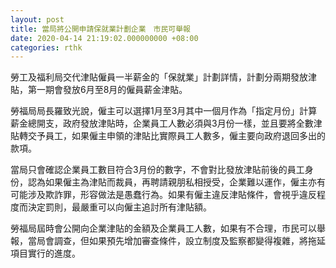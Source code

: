 ```yaml
---
layout: post
title: 當局將公開申請保就業計劃企業　市民可舉報
date: 2020-04-14 21:19:02.000000000 +08:00
categories: rthk
---
```


勞工及福利局交代津貼僱員一半薪金的「保就業」計劃詳情，計劃分兩期發放津貼，第一期會發放6月至8月的僱員薪金津貼。

勞福局局長羅致光說，僱主可以選擇1月至3月其中一個月作為「指定月份」計算薪金總開支，政府發放津貼時，企業員工人數必須與3月份一樣，並且要將全數津貼轉交予員工，如果僱主申領的津貼比實際員工人數多，僱主要向政府退回多出的款項。

當局只會確認企業員工數目符合3月份的數字，不會對比發放津貼前後的員工身份，認為如果僱主為津貼而裁員，再聘請親朋私相授受，企業難以運作，僱主亦有可能涉及欺詐罪，形容做法是愚蠢行為。如果有僱主違反津貼條件，會視乎違反程度而決定罰則，最嚴重可以向僱主追討所有津貼額。

勞福局屆時會公開向企業津貼的金額及企業員工人數，如果有不合理，市民可以舉報，當局會調查，但如果預先增加審查條件，設立制度及監察都變得複雜，將拖延項目實行的進度。
